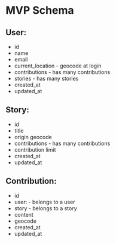 MVP Schema
==========

User:
-----
* id
* name
* email
* current_location - geocode at login
* contributions - has many contributions
* stories - has many stories
* created_at
* updated_at

Story:
------
* id
* title
* origin geocode
* contributions - has many contributions
* contribution limit
* created_at
* updated_at

Contribution:
-------------
* id
* user: - belongs to a user
* story - belongs to a story
* content
* geocode
* created_at
* updated_at

